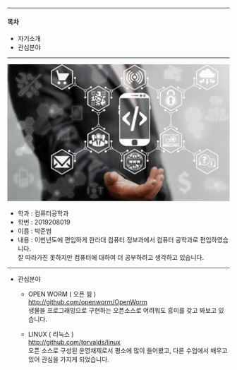 -------------------------------------------------------------   
#### 목차
* 자기소개   
* 관심분야
-------------------------------------------------------------
![Alt text](/open.png)

* 학과 : 컴퓨터공학과
* 학번 : 2019208019
* 이름 : 박준범
* 내용 : 이번년도에 편입하게 한라대 컴퓨터 정보과에서 컴퓨터 공학과로 편입하였습니다.   
         잘 따라가진 못하지만 컴퓨터에 대하여 더 공부하려고 생각하고 있습니다.
-------------------------------------------------------------
* 관심분야
  * OPEN WORM ( 오픈 웜 )   
  <http://github.com/openworm/OpenWorm>   
  생물을 프로그래밍으로 구현하는 오픈소스로 어려워도 흥미를 갖고 봐보고 있습니다.   
  
  * LINUX ( 리눅스 )   
  <http://github.com/torvalds/linux>   
  오픈 소스로 구성된 운영채제로서 평소에 많이 들어봤고, 다른 수업에서 배우고 있어 관심을 가지게 되었습니다.   
